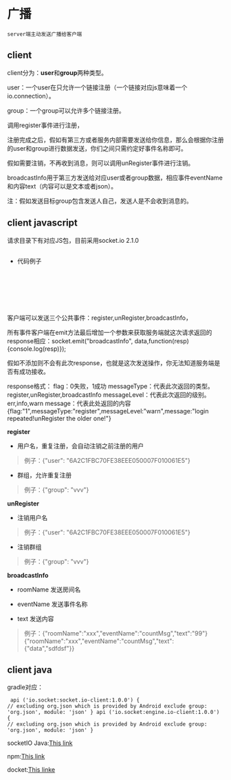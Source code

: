 # 广播
    server端主动发送广播给客户端
    
## client
client分为：**user**和**group**两种类型。

user：一个user在只允许一个链接注册（一个链接对应js意味着一个io.connection）。

group：一个group可以允许多个链接注册。

调用register事件进行注册，

注册完成之后，假如有第三方或者服务内部需要发送给你信息，那么会根据你注册的user和group进行数据发送，你们之间只需约定好事件名称即可。

假如需要注销，不再收到消息，则可以调用unRegister事件进行注销。

broadcastInfo用于第三方发送给对应user或者group数据，相应事件eventName和内容text（内容可以是文本或者json）。

注：假如发送目标group包含发送人自己，发送人是不会收到消息的。
  
## client javascript
请求目录下有对应JS包，目前采用socket.io 2.1.0
    <pre><code><script type="text/javascript" src="/socket.io/socket.io.js"></script></code></pre>
    
- 代码例子

    <pre><code>
    <script type="text/javascript" src="/socket.io/socket.io.js"></script>
    <script>
        var socket = io.connect('http://localhost:3000');
        socket.on("connect",function () {
            socket.emit("register", {"user": "6A2C1FBC70FE38EEE050007F010061E5"});
        });
    
        socket.on("receive", function (data) {
            console.log(data)
        });
    
        function sendGroupRegister() {
            socket.emit("register", {"group": "vvv"});
        }

        function sendUserDCN() {
            var data = {};
            data.roomName = "xxx";
            data.eventName = "countMsg";
            data.text = 99;
            socket.emit("broadcastInfo", data,function(resp){console.log(resp)});
        }
    
        function sendGroupDCN() {
            var data = {};
            data.roomName = "vvv";
            data.eventName = "receive";
            data.text = 100;
            socket.emit("broadcastInfo", data,function(resp){console.log(resp)});
        }
    </script>
    </code></pre>
    
客户端可以发送三个公共事件：register,unRegister,broadcastInfo，

所有事件客户端在emit方法最后增加一个参数来获取服务端就这次请求返回的response相应：socket.emit("broadcastInfo", data,function(resp){console.log(resp)});

假如不添加则不会有此次response，也就是这次发送操作，你无法知道服务端是否有成功接收。

response格式：
flag：0失败，1成功
messageType：代表此次返回的类型。register,unRegister,broadcastInfo
messageLevel：代表此次返回的级别。err,info,warn
message：代表此处返回的内容
{flag:"1",messageType:"register",messageLevel:"warn",message:"login repeated!unRegister the older one!"}

**register**

- 用户名，重复注册，会自动注销之前注册的用户

>例子：{"user": "6A2C1FBC70FE38EEE050007F010061E5"}

- 群组，允许重复注册

>例子：{"group": "vvv"}

**unRegister**

- 注销用户名

>例子：{"user": "6A2C1FBC70FE38EEE050007F010061E5"}

- 注销群组

>例子：{"group": "vvv"}

**broadcastInfo**

- roomName
发送房间名

- eventName
发送事件名称

- text
发送内容

>例子：{"roomName":"xxx","eventName":"countMsg","text":"99"}
{"roomName":"xxx","eventName":"countMsg","text":{"data","sdfdsf"}}

## client java

gradle对应：
    <pre><code>
    api ('io.socket:socket.io-client:1.0.0') {
        // excluding org.json which is provided by Android
        exclude group: 'org.json', module: 'json'
    }
    api ('io.socket:engine.io-client:1.0.0') {
        // excluding org.json which is provided by Android
        exclude group: 'org.json', module: 'json'
    }
    </code></pre>

socketIO Java:[This link](https://github.com/socketio/socket.io-client-java)

npm:[This link](https://www.npmjs.com/package/broadcastnodejs)

docket:[This linke](https://github.com/AnsonLoveLina/webrtcDocker)
